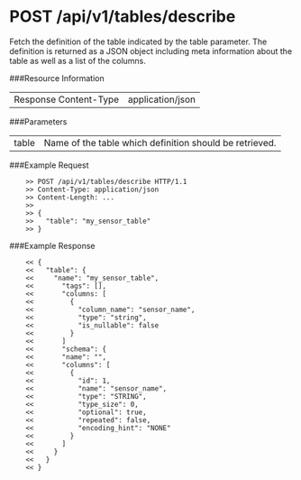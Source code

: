 POST /api/v1/tables/describe
==========================

Fetch the definition of the table indicated by the table parameter.
The definition is returned as a JSON object including meta information about the table as well as a list of the columns.

###Resource Information
<table class='http_api create_table'>
  <tr>
    <td>Response Content-Type</td>
    <td>application/json</td>
  </tr>
</table>

###Parameters
<table class='http_api create_table'>
  <tr>
    <td>table</td>
    <td>Name of the table which definition should be retrieved.</td>
  </tr>
</table>

###Example Request

        >> POST /api/v1/tables/describe HTTP/1.1
        >> Content-Type: application/json
        >> Content-Length: ...
        >>
        >> {
        >>   "table": "my_sensor_table"
        >> }


###Example Response

        << {
        <<   "table": {
        <<     "name": "my_sensor_table",
        <<       "tags": [],
        <<       "columns: [
        <<         {
        <<           "column_name": "sensor_name",
        <<           "type": "string",
        <<           "is_nullable": false
        <<         }
        <<       ]
        <<       "schema": {
        <<       "name": "",
        <<       "columns": [
        <<         {
        <<           "id": 1,
        <<           "name": "sensor_name",
        <<           "type": "STRING",
        <<           "type_size": 0,
        <<           "optional": true,
        <<           "repeated": false,
        <<           "encoding_hint": "NONE"
        <<         }
        <<       ]
        <<     }
        <<   }
        << }
